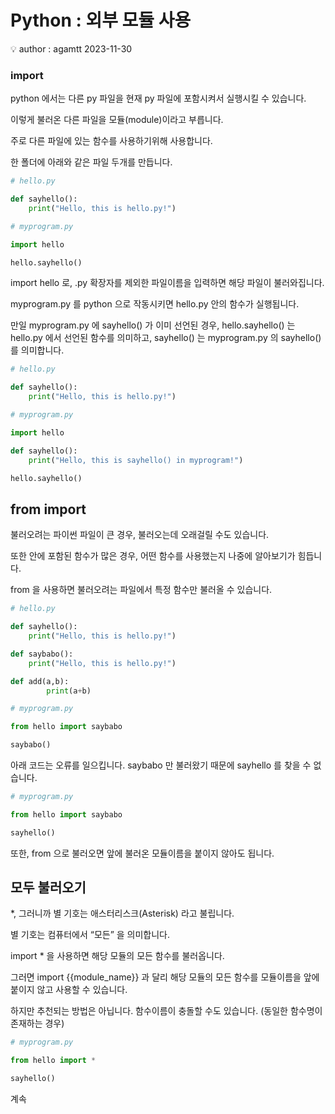 # Python : 외부 모듈 사용

<aside>
💡 author : agamtt 2023-11-30

</aside>

### import

python 에서는 다른 py 파일을 현재 py 파일에 포함시켜서 실행시킬 수 있습니다.

이렇게 불러온 다른 파일을 모듈(module)이라고 부릅니다.

주로 다른 파일에 있는 함수를 사용하기위해 사용합니다.

한 폴더에 아래와 같은 파일 두개를 만듭니다.

```python
# hello.py

def sayhello():
    print("Hello, this is hello.py!")
```

```python
# myprogram.py

import hello

hello.sayhello()
```

import hello 로, .py 확장자를 제외한 파일이름을 입력하면 해당 파일이 불러와집니다.

myprogram.py 를 python 으로 작동시키면 hello.py 안의 함수가 실행됩니다.

만일 myprogram.py 에 sayhello() 가 이미 선언된 경우, hello.sayhello() 는 hello.py 에서 선언된 함수를 의미하고, sayhello() 는 myprogram.py 의 sayhello() 를 의미합니다.

```python
# hello.py

def sayhello():
    print("Hello, this is hello.py!")
```

```python
# myprogram.py

import hello

def sayhello():
    print("Hello, this is sayhello() in myprogram!")

hello.sayhello()
```

## from import

불러오려는 파이썬 파일이 큰 경우, 불러오는데 오래걸릴 수도 있습니다.

또한 안에 포함된 함수가 많은 경우, 어떤 함수를 사용했는지 나중에 알아보기가 힘듭니다.

from 을 사용하면 불러오려는 파일에서 특정 함수만 불러올 수 있습니다.

```python
# hello.py

def sayhello():
    print("Hello, this is hello.py!")

def saybabo():
    print("Hello, this is hello.py!")

def add(a,b):
		print(a+b)
```

```python
# myprogram.py

from hello import saybabo

saybabo()
```

아래 코드는 오류를 일으킵니다. saybabo 만 불러왔기 때문에 sayhello 를 찾을 수 없습니다. 

```python
# myprogram.py

from hello import saybabo

sayhello()
```

또한, from 으로 불러오면 앞에 불러온 모듈이름을 붙이지 않아도 됩니다.

## 모두 불러오기

*, 그러니까 별 기호는 애스터리스크(Asterisk) 라고 불립니다.

별 기호는 컴퓨터에서 “모든” 을 의미합니다.

import * 을 사용하면 해당 모듈의 모든 함수를 불러옵니다.

그러면 import {{module_name}} 과 달리 해당 모듈의 모든 함수를 모듈이름을 앞에 붙이지 않고 사용할 수 있습니다.

하지만 추천되는 방법은 아닙니다. 함수이름이 충돌할 수도 있습니다. (동일한 함수명이 존재하는 경우)

```python
# myprogram.py

from hello import *

sayhello()
```

계속